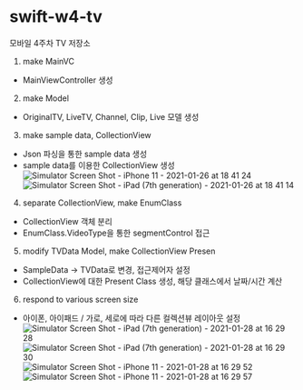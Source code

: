 # swift-w4-tv
모바일 4주차 TV 저장소


1. make MainVC
- MainViewController 생성


2. make Model
- OriginalTV, LiveTV, Channel, Clip, Live 모델 생성


3. make sample data, CollectionView
- Json 파싱을 통한 sample data 생성
- sample data를 이용한 CollectionView 생성
![Simulator Screen Shot - iPhone 11 - 2021-01-26 at 18 41 24](https://user-images.githubusercontent.com/28801805/105828963-1c412100-6007-11eb-9a66-73566e156b1b.png)
![Simulator Screen Shot - iPad (7th generation) - 2021-01-26 at 18 41 14](https://user-images.githubusercontent.com/28801805/105828967-1d724e00-6007-11eb-9e00-cd435a1a8f2b.png)


4. separate CollectionView, make EnumClass
- CollectionView 객체 분리
- EnumClass.VideoType을 통한 segmentControl 접근


5. modify TVData Model, make CollectionView Presen
- SampleData -> TVData로 변경, 접근제어자 설정
- CollectionView에 대한 Present Class 생성, 해당 클래스에서 날짜/시간 계산


6. respond to various screen size
- 아이폰, 아이패드 / 가로, 세로에 따라 다른 컬렉션뷰 레이아웃 설정
![Simulator Screen Shot - iPad (7th generation) - 2021-01-28 at 16 29 28](https://user-images.githubusercontent.com/28801805/106104652-145bbb00-6186-11eb-9613-bfe7ce3de349.png)
![Simulator Screen Shot - iPad (7th generation) - 2021-01-28 at 16 29 30](https://user-images.githubusercontent.com/28801805/106104659-17ef4200-6186-11eb-8724-acf53dcef959.png)
![Simulator Screen Shot - iPhone 11 - 2021-01-28 at 16 29 52](https://user-images.githubusercontent.com/28801805/106104666-19b90580-6186-11eb-8983-a4411d76594d.png)
![Simulator Screen Shot - iPhone 11 - 2021-01-28 at 16 29 57](https://user-images.githubusercontent.com/28801805/106104676-1b82c900-6186-11eb-991b-b23a223c77e4.png)
